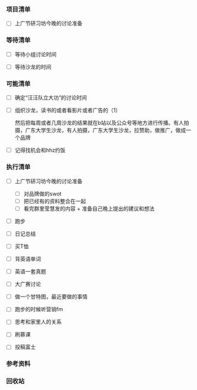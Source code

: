 ### 项目清单

- [ ] 上广节研习坊今晚的讨论准备




### 等待清单

- [ ] 等待小组讨论时间

- [ ] 等待沙龙的时间



### 可能清单

- [ ] 确定“汪汪队立大功”的讨论时间

- [ ] 组织沙龙，读书的或者看影片或者广告的（1）

  然后把每周或者几周沙龙的结果就在b站以及公众号等地方进行传播。有人拍摄，广东大学生沙龙，有人拍摄，广东大学生沙龙，拉赞助，做推广，做成一个品牌

- [ ] 记得找机会和hhz约饭

  

### 执行清单

- [ ] 上广节研习坊今晚的讨论准备
  - [ ] 对品牌做的swot
  - [ ] 把已经有的资料整合在一起
  - [ ] 看完群里莹慧发的内容 + 准备自己晚上提出的建议和想法
- [ ] 跑步
- [ ] 日记总结
- [ ] 买T恤
- [ ] 背英语单词
- [ ] 英语一套真题
- [ ] 大广赛讨论
- [ ] 做一个甘特图，最近要做的事情
- [ ] 跑步的时候听营销fm
- [ ] 思考和家里人的关系
- [ ] 刷慕课
- [ ] 投稿富士



### 参考资料

### 回收站

